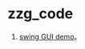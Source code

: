 # zzg_code

1. [swing GUI demo]([https://markdown.com.cn](https://github.com/ohxiaoguang/zzg_code/tree/main/swingdemo))。
